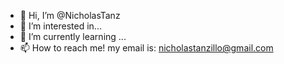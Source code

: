 - 👋 Hi, I’m @NicholasTanz 
- 👀 I’m interested in...
- 🌱 I’m currently learning ...
- 📫 How to reach me! my email is: nicholastanzillo@gmail.com 

<!---
NicholasTanz/NicholasTanz is a ✨ special ✨ repository because its `README.md` (this file) appears on your GitHub profile.
You can click the Preview link to take a look at your changes.
--->
